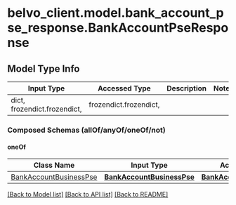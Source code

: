 # belvo_client.model.bank_account_pse_response.BankAccountPseResponse

## Model Type Info
Input Type | Accessed Type | Description | Notes
------------ | ------------- | ------------- | -------------
dict, frozendict.frozendict,  | frozendict.frozendict,  |  | 

### Composed Schemas (allOf/anyOf/oneOf/not)
#### oneOf
Class Name | Input Type | Accessed Type | Description | Notes
------------- | ------------- | ------------- | ------------- | -------------
[BankAccountBusinessPse](BankAccountBusinessPse.md) | [**BankAccountBusinessPse**](BankAccountBusinessPse.md) | [**BankAccountBusinessPse**](BankAccountBusinessPse.md) |  | 

[[Back to Model list]](../../README.md#documentation-for-models) [[Back to API list]](../../README.md#documentation-for-api-endpoints) [[Back to README]](../../README.md)

